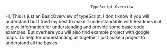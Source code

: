                                           TypeScript Overview

Hi, This is just an BasicOverview of typeScript. I don't know if you will understand but I tried my best to make it understandable with Readmes in it to give information for understanding and provide some basic code examples. But overhere you will also find example project with google maps. To help for understanding all together I just make a project to understand all the basics.

